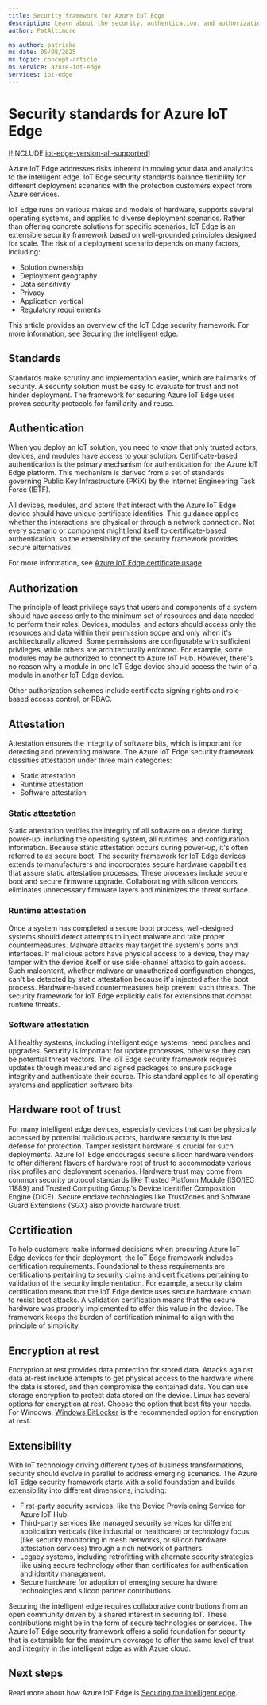 ```yaml
---
title: Security framework for Azure IoT Edge
description: Learn about the security, authentication, and authorization standards used to develop Azure IoT Edge for you to consider in your solution design.
author: PatAltimore

ms.author: patricka
ms.date: 05/08/2025
ms.topic: concept-article
ms.service: azure-iot-edge
services: iot-edge
---
```


# Security standards for Azure IoT Edge

[!INCLUDE [iot-edge-version-all-supported](includes/iot-edge-version-all-supported.md)]

Azure IoT Edge addresses risks inherent in moving your data and analytics to the intelligent edge. IoT Edge security standards balance flexibility for different deployment scenarios with the protection customers expect from Azure services.

IoT Edge runs on various makes and models of hardware, supports several operating systems, and applies to diverse deployment scenarios. Rather than offering concrete solutions for specific scenarios, IoT Edge is an extensible security framework based on well-grounded principles designed for scale. The risk of a deployment scenario depends on many factors, including:

* Solution ownership
* Deployment geography
* Data sensitivity
* Privacy
* Application vertical
* Regulatory requirements

This article provides an overview of the IoT Edge security framework. For more information, see [Securing the intelligent edge](https://azure.microsoft.com/blog/securing-the-intelligent-edge/).

## Standards

Standards make scrutiny and implementation easier, which are hallmarks of security. A security solution must be easy to evaluate for trust and not hinder deployment. The framework for securing Azure IoT Edge uses proven security protocols for familiarity and reuse.

## Authentication

When you deploy an IoT solution, you need to know that only trusted actors, devices, and modules have access to your solution. Certificate-based authentication is the primary mechanism for authentication for the Azure IoT Edge platform. This mechanism is derived from a set of standards governing Public Key Infrastructure (PKiX) by the Internet Engineering Task Force (IETF).

All devices, modules, and actors that interact with the Azure IoT Edge device should have unique certificate identities. This guidance applies whether the interactions are physical or through a network connection. Not every scenario or component might lend itself to certificate-based authentication, so the extensibility of the security framework provides secure alternatives.

For more information, see [Azure IoT Edge certificate usage](iot-edge-certs.md).

## Authorization

The principle of least privilege says that users and components of a system should have access only to the minimum set of resources and data needed to perform their roles. Devices, modules, and actors should access only the resources and data within their permission scope and only when it's architecturally allowed. Some permissions are configurable with sufficient privileges, while others are architecturally enforced. For example, some modules may be authorized to connect to Azure IoT Hub. However, there's no reason why a module in one IoT Edge device should access the twin of a module in another IoT Edge device.

Other authorization schemes include certificate signing rights and role-based access control, or RBAC.

## Attestation

Attestation ensures the integrity of software bits, which is important for detecting and preventing malware. The Azure IoT Edge security framework classifies attestation under three main categories:

* Static attestation
* Runtime attestation
* Software attestation

### Static attestation

Static attestation verifies the integrity of all software on a device during power-up, including the operating system, all runtimes, and configuration information. Because static attestation occurs during power-up, it's often referred to as secure boot. The security framework for IoT Edge devices extends to manufacturers and incorporates secure hardware capabilities that assure static attestation processes. These processes include secure boot and secure firmware upgrade. Collaborating with silicon vendors eliminates unnecessary firmware layers and minimizes the threat surface.

### Runtime attestation

Once a system has completed a secure boot process, well-designed systems should detect attempts to inject malware and take proper countermeasures. Malware attacks may target the system's ports and interfaces. If malicious actors have physical access to a device, they may tamper with the device itself or use side-channel attacks to gain access. Such malcontent, whether malware or unauthorized configuration changes, can't be detected by static attestation because it's injected after the boot process. Hardware-based countermeasures help prevent such threats. The security framework for IoT Edge explicitly calls for extensions that combat runtime threats.  

### Software attestation

All healthy systems, including intelligent edge systems, need patches and upgrades. Security is important for update processes, otherwise they can be potential threat vectors. The IoT Edge security framework requires updates through measured and signed packages to ensure package integrity and authenticate their source. This standard applies to all operating systems and application software bits.

## Hardware root of trust

For many intelligent edge devices, especially devices that can be physically accessed by potential malicious actors, hardware security is the last defense for protection. Tamper resistant hardware is crucial for such deployments. Azure IoT Edge encourages secure silicon hardware vendors to offer different flavors of hardware root of trust to accommodate various risk profiles and deployment scenarios. Hardware trust may come from common security protocol standards like Trusted Platform Module (ISO/IEC 11889) and Trusted Computing Group's Device Identifier Composition Engine (DICE). Secure enclave technologies like TrustZones and Software Guard Extensions (SGX) also provide hardware trust.

## Certification

To help customers make informed decisions when procuring Azure IoT Edge devices for their deployment, the IoT Edge framework includes certification requirements. Foundational to these requirements are certifications pertaining to security claims and certifications pertaining to validation of the security implementation. For example, a security claim certification means that the IoT Edge device uses secure hardware known to resist boot attacks. A validation certification means that the secure hardware was properly implemented to offer this value in the device. The framework keeps the burden of certification minimal to align with the principle of simplicity.

## Encryption at rest

Encryption at rest provides data protection for stored data. Attacks against data at-rest include attempts to get physical access to the hardware where the data is stored, and then compromise the contained data. You can use storage encryption to protect data stored on the device. Linux has several options for encryption at rest. Choose the option that best fits your needs. For Windows, [Windows BitLocker](/windows/security/operating-system-security/data-protection/bitlocker) is the recommended option for encryption at rest.

## Extensibility

With IoT technology driving different types of business transformations, security should evolve in parallel to address emerging scenarios. The Azure IoT Edge security framework starts with a solid foundation and builds extensibility into different dimensions, including:

* First-party security services, like the Device Provisioning Service for Azure IoT Hub.
* Third-party services like managed security services for different application verticals (like industrial or healthcare) or technology focus (like security monitoring in mesh networks, or silicon hardware attestation services) through a rich network of partners.
* Legacy systems, including retrofitting with alternate security strategies like using secure technology other than certificates for authentication and identity management.
* Secure hardware for adoption of emerging secure hardware technologies and silicon partner contributions.

Securing the intelligent edge requires collaborative contributions from an open community driven by a shared interest in securing IoT. These contributions might be in the form of secure technologies or services. The Azure IoT Edge security framework offers a solid foundation for security that is extensible for the maximum coverage to offer the same level of trust and integrity in the intelligent edge as with Azure cloud.  

## Next steps

Read more about how Azure IoT Edge is [Securing the intelligent edge](https://azure.microsoft.com/blog/securing-the-intelligent-edge/).
